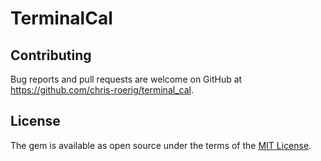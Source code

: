 # TerminalCal


## Contributing

Bug reports and pull requests are welcome on GitHub at https://github.com/chris-roerig/terminal_cal.

## License

The gem is available as open source under the terms of the [MIT License](https://opensource.org/licenses/MIT).
